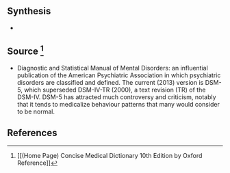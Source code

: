 ## Synthesis
- 
## Source [^1]
- Diagnostic and Statistical Manual of Mental Disorders: an influential publication of the American Psychiatric Association in which psychiatric disorders are classified and defined. The current (2013) version is DSM-5, which superseded DSM-IV-TR (2000), a text revision (TR) of the DSM-IV. DSM-5 has attracted much controversy and criticism, notably that it tends to medicalize behaviour patterns that many would consider to be normal.
## References

[^1]: [[(Home Page) Concise Medical Dictionary 10th Edition by Oxford Reference]]